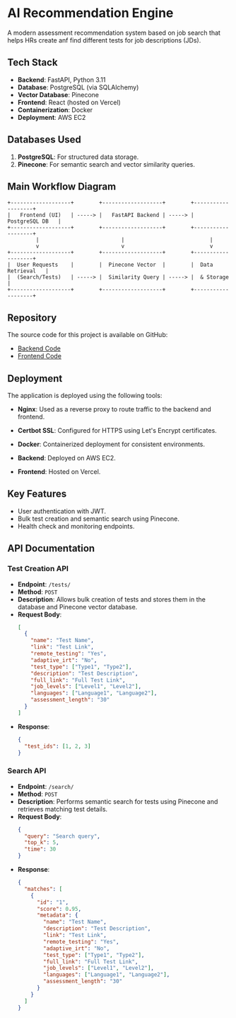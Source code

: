 # AI Recommendation Engine

A modern assessment recommendation system based on job search that helps HRs create anf find different tests for job descriptions (JDs).

## Tech Stack
- **Backend**: FastAPI, Python 3.11
- **Database**: PostgreSQL (via SQLAlchemy)
- **Vector Database**: Pinecone
- **Frontend**: React (hosted on Vercel)
- **Containerization**: Docker
- **Deployment**: AWS EC2

## Databases Used
1. **PostgreSQL**: For structured data storage.
2. **Pinecone**: For semantic search and vector similarity queries.

## Main Workflow Diagram
```plaintext
+-------------------+        +-------------------+        +-------------------+ 
|   Frontend (UI)   | -----> |   FastAPI Backend | -----> |   PostgreSQL DB   |
+-------------------+        +-------------------+        +-------------------+
         |                          |                           |
         v                          v                           v
+-------------------+        +-------------------+        +-------------------+
|  User Requests    |        |  Pinecone Vector  |        |  Data Retrieval   |
|  (Search/Tests)   | -----> |  Similarity Query | -----> |  & Storage        |
+-------------------+        +-------------------+        +-------------------+
```

## Repository

The source code for this project is available on GitHub:  
- [Backend Code](https://github.com/ZorageV/SHL-RC-Engine/tree/main/BE)  
- [Frontend Code](https://github.com/ZorageV/SHL-RC-Engine-FE)

## Deployment

The application is deployed using the following tools:
- **Nginx**: Used as a reverse proxy to route traffic to the backend and frontend.
- **Certbot SSL**: Configured for HTTPS using Let's Encrypt certificates.
- **Docker**: Containerized deployment for consistent environments.

- **Backend**: Deployed on AWS EC2.
- **Frontend**: Hosted on Vercel.

## Key Features
- User authentication with JWT.
- Bulk test creation and semantic search using Pinecone.
- Health check and monitoring endpoints.

## API Documentation

### Test Creation API
- **Endpoint**: `/tests/`
- **Method**: `POST`
- **Description**: Allows bulk creation of tests and stores them in the database and Pinecone vector database.
- **Request Body**:
  ```json
  [
    {
      "name": "Test Name",
      "link": "Test Link",
      "remote_testing": "Yes",
      "adaptive_irt": "No",
      "test_type": ["Type1", "Type2"],
      "description": "Test Description",
      "full_link": "Full Test Link",
      "job_levels": ["Level1", "Level2"],
      "languages": ["Language1", "Language2"],
      "assessment_length": "30"
    }
  ]
  ```
- **Response**:
  ```json
  {
    "test_ids": [1, 2, 3]
  }
  ```

### Search API
- **Endpoint**: `/search/`
- **Method**: `POST`
- **Description**: Performs semantic search for tests using Pinecone and retrieves matching test details.
- **Request Body**:
  ```json
  {
    "query": "Search query",
    "top_k": 5,
    "time": 30
  }
  ```
- **Response**:
  ```json
  {
    "matches": [
      {
        "id": "1",
        "score": 0.95,
        "metadata": {
          "name": "Test Name",
          "description": "Test Description",
          "link": "Test Link",
          "remote_testing": "Yes",
          "adaptive_irt": "No",
          "test_type": ["Type1", "Type2"],
          "full_link": "Full Test Link",
          "job_levels": ["Level1", "Level2"],
          "languages": ["Language1", "Language2"],
          "assessment_length": "30"
        }
      }
    ]
  }
  ```
